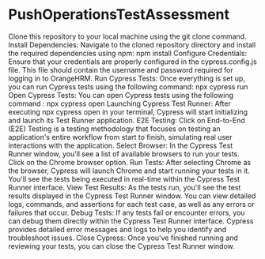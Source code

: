 # PushOperationsTestAssessment
Clone this repository to your local machine using the git clone command.
Install Dependencies: Navigate to the cloned repository directory and install the required dependencies using npm: npm install
Configure Credentials: Ensure that your credentials are properly configured in the cypress.config.js file. This file should contain the username and password required for logging in to OrangeHRM.
Run Cypress Tests: Once everything is set up, you can run Cypress tests using the following command:        npx cypress run
Open Cypress Tests: You can open Cypress tests using the following command : npx cypress open
Launching Cypress Test Runner: After executing npx cypress open in your terminal, Cypress will start initializing and launch its Test Runner application.
E2E Testing: Click on End-to-End (E2E) Testing is a testing methodology that focuses on testing an application's entire workflow from start to finish, simulating real user interactions with the application.
Select Browser: In the Cypress Test Runner window, you'll see a list of available browsers to run your tests. Click on the Chrome browser option.
Run Tests: After selecting Chrome as the browser, Cypress will launch Chrome and start running your tests in it. You'll see the tests being executed in real-time within the Cypress Test Runner interface.
View Test Results: As the tests run, you'll see the test results displayed in the Cypress Test Runner window. You can view detailed logs, commands, and assertions for each test case, as well as any errors or failures that occur.
Debug Tests: If any tests fail or encounter errors, you can debug them directly within the Cypress Test Runner interface. Cypress provides detailed error messages and logs to help you identify and troubleshoot issues.
Close Cypress: Once you've finished running and reviewing your tests, you can close the Cypress Test Runner window.
